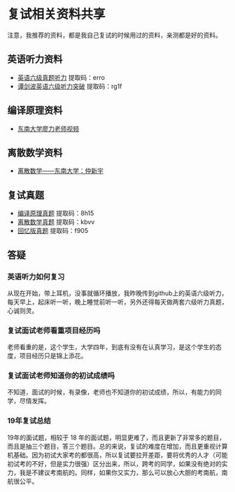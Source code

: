 # 复试相关资料共享

注意，我推荐的资料，都是我自己复试的时候用过的资料，亲测都是好的资料。

## 英语听力资料

* [英语六级真题听力](https://pan.baidu.com/s/1CqVho02WtHYFhXe0JxUI4Q) 提取码：erro 
* [谭剑波英语六级听力突破](https://pan.baidu.com/s/1v-9H36auEZUuULh5ElS8aA) 提取码：rg1f 

## 编译原理资料

* [东南大学廖力老师视频](https://www.bilibili.com/video/av17704474?from=search&seid=4528436208142129340)

##  离散数学资料

* [离散数学——东南大学：仲新宇](https://www.bilibili.com/video/av39010602?from=search&seid=4551959006162759533)

## 复试真题

* [编译原理真题](https://pan.baidu.com/s/1AO7OQI2LsJaMu8KxIxXVoQ) 提取码：8h15
* [离散数学真题](https://pan.baidu.com/s/1DYNf5Wpoz5D_xnTRvlNd-g) 提取码：kbvv 
* [回忆版真题](https://pan.baidu.com/s/1I6Wpd7vgikhyAclp_5CwrQ) 提取码：f905

## 答疑

### 英语听力如何复习

从现在开始，带上耳机，没事就循环播放，我昨晚传到github上的英语六级听力，每天早上，起床听一听，晚上睡觉前听一听，另外还得每天做两套六级听力真题，心诚则灵。

### 复试面试老师看重项目经历吗

老师看重的是，这个学生，大学四年，到底有没有在认真学习，是这个学生的态度，项目经历只是锦上添花。

### 复试面试老师知道你的初试成绩吗

不知道，面试的时候，有录像，老师也不知道你的初试成绩，所以，有能力的同学，尽情发挥。

### 19年复试总结

19年的面试题，相较于 18 年的面试题，明显更难了，而且更新了非常多的题目，而且是抽三个题目，答三个题目。总的来说，复试的难度在增加，而且更重视计算机基础。因为初试大家考的都很高，所以复试要拉开差距，要将优秀的人才（可能初试考的不好，但是实力很强）区分出来，所以，跨考的同学，如果没有绝对的实力，我是不建议考南航的。同样，如果你又实力，那么可以放心大胆的考南航，南航很公平。
